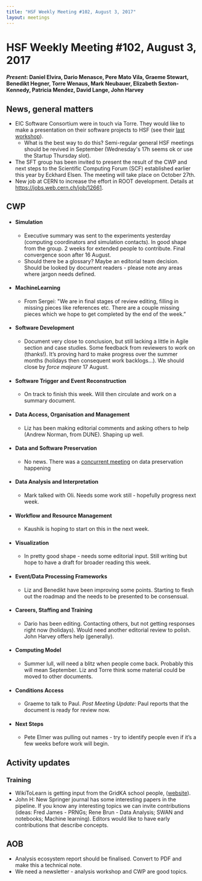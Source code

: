 ```yaml
---
title: "HSF Weekly Meeting #102, August 3, 2017"
layout: meetings
---
```


# HSF Weekly Meeting #102, August 3, 2017

#### _Present_: Daniel Elvira, Dario Menasce, Pere Mato Vila, Graeme Stewart, Benedikt Hegner, Torre Wenaus, Mark Neubauer, Elizabeth Sexton-Kennedy, Patricia Mendez, David Lange, John Harvey

## News, general matters

- EIC Software Consortium were in touch via Torre. They would like to make a
  presentation on their software projects to HSF (see their
  [last workshop](https://www.jlab.org/indico/event/213/)).
  - What is the best way to do this? Semi-regular general HSF meetings should be
    revived in September (Wednesday's 17h seems ok or use the Startup Thursday
    slot).
- The SFT group has been invited to present the result of the CWP and next steps
  to the Scientific Computing Forum (SCF) established earlier this year by
  Eckhard Elsen. The meeting will take place on October 27th.
- New job at CERN to increase the effort in ROOT development. Details at
  https://jobs.web.cern.ch/job/12661.

## CWP

- #### Simulation

  - Executive summary was sent to the experiments yesterday (computing
    coordinators and simulation contacts). In good shape from the group. 2 weeks
    for extended people to contribute. Final convergence soon after 16 August.
  - Should there be a glossary? Maybe an editorial team decision. Should be
    looked by document readers - please note any areas where jargon needs
    defined.

- #### MachineLearning

  - From Sergei: "We are in final stages of review editing, filling in missing
    pieces like references etc. There are a couple missing pieces which we hope
    to get completed by the end of the week.”

- #### Software Development

  - Document very close to conclusion, but still lacking a little in Agile
    section and case studies. Some feedback from reviewers to work on (thanks!).
    It’s proving hard to make progress over the summer months (holidays then
    consequent work backlogs…). We should close by _force majeure_ 17 August.

- #### Software Trigger and Event Reconstruction

  - On track to finish this week. Will then circulate and work on a summary
    document.

- #### Data Access, Organisation and Management

  - Liz has been making editorial comments and asking others to help (Andrew
    Norman, from DUNE). Shaping up well.

- #### Data and Software Preservation

  - No news. There was a
    [concurrent meeting](https://indico.cern.ch/event/657351) on data
    preservation happening

- #### Data Analysis and Interpretation

  - Mark talked with Oli. Needs some work still - hopefully progress next week.

- #### Workflow and Resource Management

  - Kaushik is hoping to start on this in the next week.

- #### Visualization

  - In pretty good shape - needs some editorial input. Still writing but hope to
    have a draft for broader reading this week.

- #### Event/Data Processing Frameworks

  - Liz and Benedikt have been improving some points. Starting to flesh out the
    roadmap and the needs to be presented to be consensual.

- #### Careers, Staffing and Training

  - Dario has been editing. Contacting others, but not getting responses right
    now (holidays). Would need another editorial review to polish. John Harvey
    offers help (generally).

- #### Computing Model

  - Summer lull, will need a blitz when people come back. Probably this will
    mean September. Liz and Torre think some material could be moved to other
    documents.

- #### Conditions Access

  - Graeme to talk to Paul. _Post Meeting Update:_ Paul reports that the
    document is ready for review now.

- #### Next Steps

  - Pete Elmer was pulling out names - try to identify people even if it’s a few
    weeks before work will begin.

## Activity updates

### Training

- WikiToLearn is getting input from the GridKA school people,
  ([website](https://en.wikitolearn.org/GridKa)).
- John H: New Springer journal has some interesting papers in the pipeline. If
  you know any interesting topics we can invite contributions (ideas: Fred
  James - PRNGs; Rene Brun - Data Analysis; SWAN and notebooks; Machine
  learning). Editors would like to have early contributions that describe
  concepts.

## AOB

- Analysis ecosystem report should be finalised. Convert to PDF and make this a
  technical note.
- We need a newsletter - analysis workshop and CWP are good topics.
